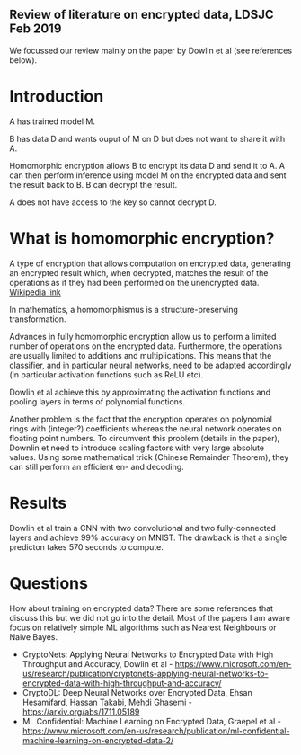 ## Review of literature on encrypted data, LDSJC Feb 2019

We focussed our review mainly on the paper by Dowlin et al (see references below).

# Introduction

A has trained model M. 

B has data D and wants ouput of M on D but does not want to share it with A.

Homomorphic encryption allows B to encrypt its data D and send it to A. A can then perform inference using model M on the encrypted data 
and sent the result back to B. B can decrypt the result.

A does not have access to the key so cannot decrypt D.



# What is homomorphic encryption?

A type of encryption that allows computation on encrypted data, generating an encrypted result which, when decrypted, matches 
the result of the operations as if they had been performed on the unencrypted data.
[Wikipedia link](https://en.wikipedia.org/wiki/Homomorphic_encryption)

In mathematics, a homomorphismus is a structure-preserving transformation.

Advances in fully homomorphic encryption allow us to perform a limited number of operations on the encrypted data. Furthermore, the
operations are usually limited to additions and multiplications. This means that the classifier, and in particular neural networks,
need to be adapted accordingly (in particular activation functions such as ReLU etc).

Dowlin et al achieve this by approximating the activation functions and pooling layers in terms of polynomial functions.

Another problem is the fact that the encryption operates on polynomial rings with (integer?) coefficients whereas the neural network
operates on floating point numbers. To circumvent this problem (details in the paper), Downlin et need to introduce scaling factors 
with very large absolute values. Using some mathematical trick (Chinese Remainder Theorem), they can still perform an efficient en- 
and decoding.

# Results

Dowlin et al train a CNN with two convolutional and two fully-connected layers and achieve 99% accuracy on MNIST. 
The drawback is that a single predicton takes 570 seconds to compute.


# Questions

How about training on encrypted data? There are some references that discuss this but we did not go into the detail. Most of the
papers I am aware focus on relatively simple ML algorithms such as Nearest Neighbours or Naive Bayes.


- CryptoNets: Applying Neural Networks to Encrypted Data with High Throughput and Accuracy, Dowlin et al - https://www.microsoft.com/en-us/research/publication/cryptonets-applying-neural-networks-to-encrypted-data-with-high-throughput-and-accuracy/
- CryptoDL: Deep Neural Networks over Encrypted Data, Ehsan Hesamifard, Hassan Takabi, Mehdi Ghasemi - https://arxiv.org/abs/1711.05189
- ML Confidential: Machine Learning on Encrypted Data, Graepel et al - https://www.microsoft.com/en-us/research/publication/ml-confidential-machine-learning-on-encrypted-data-2/


